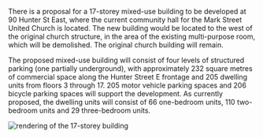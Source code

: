 There is a proposal for a 17-storey mixed-use building to be developed at 90 Hunter St East, where the current community hall for the Mark Street United Church is located. The new building would be located to the west of the original church structure, in the area of the existing multi-purpose room, which will be demolished. The original church building will remain. 

The proposed mixed-use building will consist of four levels of structured parking (one partially underground), with approximately 232 square metres of commercial space along the Hunter Street E frontage and 205 dwelling units from floors 3 through 17. 205 motor vehicle parking spaces and 206 bicycle parking spaces will support the development. As currently proposed, the dwelling units will consist of 66 one-bedroom units, 110 two-bedroom units and 29 three-bedroom units.

<img src="https://github.com/user-attachments/assets/765e2a85-57af-4a13-ad25-4e84719dc3a6" style="max-width:100%;height:auto;" alt="rendering of the 17-storey building"/>

